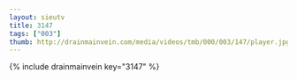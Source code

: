 ```yaml
--- 
layout: sieutv
title: 3147
tags: ["003"]
thumb: http://drainmainvein.com/media/videos/tmb/000/003/147/player.jpg
---
```

{% include drainmainvein key="3147" %} 
